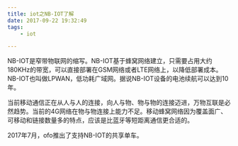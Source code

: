 ```yaml
---
title: iot之NB-IOT了解
date: 2017-09-22 19:32:49
tags:
	- iot

---
```




NB-IOT是窄带物联网的缩写。NB-IOT基于蜂窝网络建立，只需要占用大约180KHz的带宽，可以直接部署在GSM网络或者LTE网络上，以降低部署成本。NB-IOT也叫做LPWAN，低功耗广域网。据说NB-IOT设备的电池续航可以达到10年。

当前移动通信正在从人与人的连接，向人与物、物与物的连接迈进，万物互联是必然趋势。当前的4G网络在物与物连接上能力不足。移动蜂窝网络因为覆盖面广、可移动和链接数量多的特点，应该是比蓝牙等短距离通信更合适的。

2017年7月，ofo推出了支持NB-IOT的共享单车。









